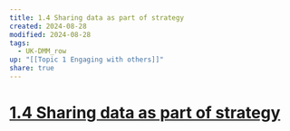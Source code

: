 ```yaml
---
title: 1.4 Sharing data as part of strategy
created: 2024-08-28
modified: 2024-08-28
tags:
  - UK-DMM_row
up: "[[Topic 1 Engaging with others]]"
share: true
---
```

# [1.4 Sharing data as part of strategy](1.4%20Sharing%20data%20as%20part%20of%20strategy.md)
